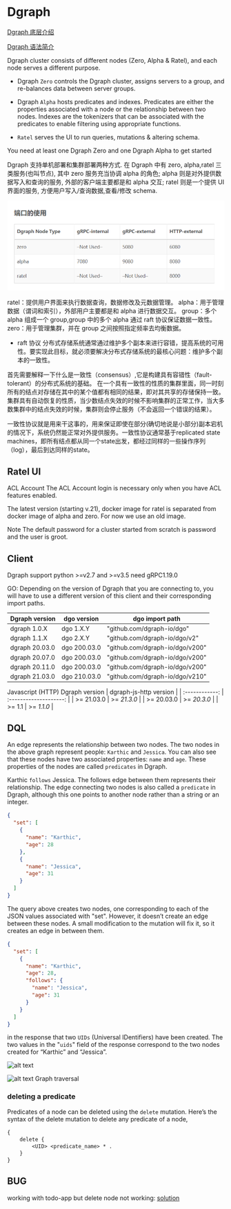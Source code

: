 # Dgraph

[Dgraph 底层介绍](https://dbaplus.cn/news-160-3315-1.html)

[Dgraph 语法简介](https://blog.csdn.net/qq_24236769/article/details/84848913)

Dgraph cluster consists of different nodes (Zero, Alpha & Ratel), and each node serves a different purpose.

- Dgraph `Zero` controls the Dgraph cluster, assigns servers to a group, and re-balances data between server groups.

- Dgraph `Alpha` hosts predicates and indexes. Predicates are either the properties associated with a node or the relationship between two nodes. Indexes are the tokenizers that can be associated with the predicates to enable filtering using appropriate functions.

- `Ratel` serves the UI to run queries, mutations & altering schema.

You need at least one Dgraph Zero and one Dgraph Alpha to get started

Dgraph 支持单机部署和集群部署两种方式. 在 Dgraph 中有 zero, alpha,ratel 三类服务(也叫节点), 其中 zero 服务充当协调 alpha 的角色; alpha 则是对外提供数据写入和查询的服务, 外部的客户端主要都是和 alpha 交互; ratel 则是一个提供 UI 界面的服务, 方便用户写入/查询数据,查看/修改 schema.

![alt text](./dgraph_nodes.png)

ratel：提供用户界面来执行数据查询，数据修改及元数据管理。
alpha：用于管理数据（谓词和索引），外部用户主要都是和 alpha 进行数据交互。
group：多个 alpha 组成一个 group,group 中的多个 alpha 通过 raft 协议保证数据一致性。
zero：用于管理集群，并在 group 之间按照指定频率去均衡数据。

- raft 协议
分布式存储系统通常通过维护多个副本来进行容错，提高系统的可用性。要实现此目标，就必须要解决分布式存储系统的最核心问题：维护多个副本的一致性。

首先需要解释一下什么是一致性（consensus）,它是构建具有容错性（fault-tolerant）的分布式系统的基础。 在一个具有一致性的性质的集群里面，同一时刻所有的结点对存储在其中的某个值都有相同的结果，即对其共享的存储保持一致。集群具有自动恢复的性质，当少数结点失效的时候不影响集群的正常工作，当大多数集群中的结点失效的时候，集群则会停止服务（不会返回一个错误的结果）。

一致性协议就是用来干这事的，用来保证即使在部分(确切地说是小部分)副本宕机的情况下，系统仍然能正常对外提供服务。一致性协议通常基于replicated state machines，即所有结点都从同一个state出发，都经过同样的一些操作序列（log），最后到达同样的state。

## Ratel UI

ACL Account
The ACL Account login is necessary only when you have ACL features enabled.

The latest version (starting v.21), docker image for ratel is separated from docker image of alpha and zero.
For now we use an old image.

Note The default password for a cluster started from scratch is password and the user is groot.

## Client

Dgraph support python >=v2.7 and >=v3.5
need gRPC1.19.0

GO:
Depending on the version of Dgraph that you are connecting to, you will have to
use a different version of this client and their corresponding import paths.

| Dgraph version | dgo version  | dgo import path                 |
| -------------- | ------------ | ------------------------------- |
| dgraph 1.0.X   | dgo 1.X.Y    | "github.com/dgraph-io/dgo"      |
| dgraph 1.1.X   | dgo 2.X.Y    | "github.com/dgraph-io/dgo/v2"   |
| dgraph 20.03.0 | dgo 200.03.0 | "github.com/dgraph-io/dgo/v200" |
| dgraph 20.07.0 | dgo 200.03.0 | "github.com/dgraph-io/dgo/v200" |
| dgraph 20.11.0 | dgo 200.03.0 | "github.com/dgraph-io/dgo/v200" |
| dgraph 21.03.0 | dgo 210.03.0 | "github.com/dgraph-io/dgo/v210" |

Javascript (HTTP)
Dgraph version | dgraph-js-http version |
| :------------: | :--------------------: |
| >= 21.03.0 | >= _21.3.0_ |
| >= 20.03.0 | >= _20.3.0_ |
| >= 1.1 | >= _1.1.0_ |

## DQL

An edge represents the relationship between two nodes. The two nodes in the above graph represent people: `Karthic` and `Jessica`. You can also see that these nodes have two associated properties: `name` and `age`. These properties of the nodes are called `predicates` in Dgraph.

Karthic `follows` Jessica. The follows edge between them represents their relationship. The edge connecting two nodes is also called a `predicate` in Dgraph, although this one points to another node rather than a string or an integer.

```json
{
  "set": [
    {
      "name": "Karthic",
      "age": 28
    },
    {
      "name": "Jessica",
      "age": 31
    }
  ]
}
```

The query above creates two nodes, one corresponding to each of the JSON values associated with "set". However, it doesn’t create an edge between these nodes.
A small modification to the mutation will fix it, so it creates an edge in between them.

```json
{
  "set": [
    {
      "name": "Karthic",
      "age": 28,
      "follows": {
        "name": "Jessica",
        "age": 31
      }
    }
  ]
}
```

in the response that two `UIDs` (Universal IDentifiers) have been created. The two values in the "`uids`" field of the response correspond to the two nodes created for “Karthic” and “Jessica”.

![alt text](https://dgraph.io/docs//images/tutorials/1/explain-query-2.JPG)

![alt text](https://dgraph.io/docs//images/tutorials/2/j-explain.JPG)
Graph traversal

### deleting a predicate

Predicates of a node can be deleted using the `delete` mutation. Here’s the syntax of the delete mutation to delete any predicate of a node,

```DQL
{
    delete {
        <UID> <predicate_name> * .
    }
}
```

## BUG

working with todo-app but delete node not working:
[solution](https://discuss.dgraph.io/t/deletejson-to-delete-a-node-does-not-delete-it/12809/4)


